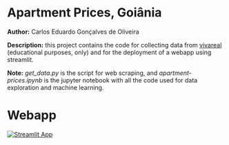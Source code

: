 # Apartment Prices, Goiânia

**Author:** Carlos Eduardo Gonçalves de Oliveira

**Description:** this project contains the code for collecting data from [vivareal](https://www.vivareal.com.br/venda/goias/goiania/apartamento_residencial/) (educational purposes, only) and for the deployment of a webapp using streamlit.

**Note:** *get_data.py* is the script for web scraping, and *apartment-prices.ipynb* is the jupyter notebook with all the code used for data exploration and machine learning.

# Webapp

[![Streamlit App](https://static.streamlit.io/badges/streamlit_badge_black_white.svg)](https://share.streamlit.io/cego669/apartment-prices-goi-nia/main/webapp.py)

